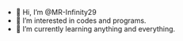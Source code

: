 - 👋 Hi, I’m @MR-Infinity29
- 👀 I’m interested in codes and programs.
- 🌱 I’m currently learning anything and everything.

<!---
MR-Infinity29/MR-Infinity29 is a ✨ special ✨ repository because its `README.md` (this file) appears on your GitHub profile.
You can click the Preview link to take a look at your changes.
--->
